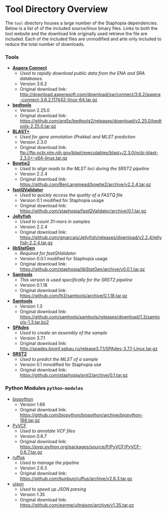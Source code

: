 # Tool Directory Overview
The `tool` directory houses a large number of the Staphopia dependencies. Below
is a list of of the included source/linux binary files. Links to both the tool
website and the download link originally used retrieve the file are included.
Each of the included files are unmodified and arte only included to reduce the
total number of downloads.

### Tools

- **[Aspera Connect](http://downloads.asperasoft.com/connect2/)**
  * *Used to rapidly download public data from the ENA and SRA databases.*
  * Version 3.6.2
  * Original download link: http://download.asperasoft.com/download/sw/connect/3.6.2/aspera-connect-3.6.2.117442-linux-64.tar.gz
- **[bedtools](http://bedtools.readthedocs.org/en/latest/)**
  * Version 2.25.0
  * Original download link: https://github.com/arq5x/bedtools2/releases/download/v2.25.0/bedtools-2.25.0.tar.gz
- **[BLAST+](https://blast.ncbi.nlm.nih.gov/Blast.cgi?PAGE_TYPE=BlastDocs&DOC_TYPE=Download)**
  * *Used for gene annotation (Prokka) and MLST prediction*
  * Version 2.3.0
  * Original download link: ftp://ftp.ncbi.nlm.nih.gov/blast/executables/blast+/2.3.0/ncbi-blast-2.3.0+-x64-linux.tar.gz
- **[Bowtie2](http://bowtie-bio.sourceforge.net/bowtie2/index.shtml)**
  * *Used to align reads to the MLST loci during the SRST2 pipeline*
  * Version 2.2.4
  * Original download link: https://github.com/BenLangmead/bowtie2/archive/v2.2.4.tar.gz
- **[fastQValidator](https://github.com/staphopia/fastQValidator)**
  * *Used to quickly access the quality of a FASTQ file*
  * Version 0.1 modified for Staphopia usage
  * Original download link: https://github.com/staphopia/fastQValidator/archive/0.1.tar.gz
- **[Jellyfish](http://www.genome.umd.edu/jellyfish.html)**
  * *Used to count 31-mers in samples*
  * Version 2.2.4
  * Original download link: https://github.com/gmarcais/Jellyfish/releases/download/v2.2.4/jellyfish-2.2.4.tar.gz
- **[libStatGen](https://github.com/staphopia/libStatGen)**
  * *Required for fastQValidator*
  * Version 0.0.1 modified for Staphopia usage
  * Original download link: https://github.com/staphopia/libStatGen/archive/v0.0.1.tar.gz
- **[Samtools](http://samtools.sourceforge.net/)**
  * *This version is used specifically for the SRST2 pipeline*
  * Version 0.1.18
  * Original download link: https://github.com/lh3/samtools/archive/0.1.18.tar.gz
- **[Samtools](http://www.htslib.org/)**
  * Version 1.3
  * Original download link: https://github.com/samtools/samtools/releases/download/1.3/samtools-1.3.tar.bz2
- **[SPAdes](http://bioinf.spbau.ru/spades)**
  * *Used to create an assembly of the sample*
  * Version 3.7.1
  * Original download link: http://spades.bioinf.spbau.ru/release3.7.1/SPAdes-3.7.1-Linux.tar.gz
- **[SRST2](https://github.com/katholt/srst2)**
  * *Used to predict the MLST of a sample*
  * Version 0.1 mnodified for Staphopia use
  * Original download link: https://github.com/staphopia/srst2/archive/0.1.tar.gz


### Python Modules `python-modules`

- [biopython](http://biopython.org/wiki/Main_Page)
  * Version 1.66
  * Original download link: https://github.com/biopython/biopython/archive/biopython-166.tar.gz
- [PyVCF](https://github.com/jamescasbon/PyVCF)
  * *Used to annotate VCF files*
  * Version 0.6.7
  * Original download link: https://pypi.python.org/packages/source/P/PyVCF/PyVCF-0.6.7.tar.gz
- [ruffus](http://www.ruffus.org.uk)
  * *Used to manage the pipeline*
  * Version 2.6.3
  * Original download link: https://github.com/bunbun/ruffus/archive/v2.6.3.tar.gz
- [ujson](https://github.com/esnme/ultrajson)
  * *Used to speed up JSON parsing*
  * Version 1.35
  * Original download link: https://github.com/esnme/ultrajson/archive/v1.35.tar.gz

